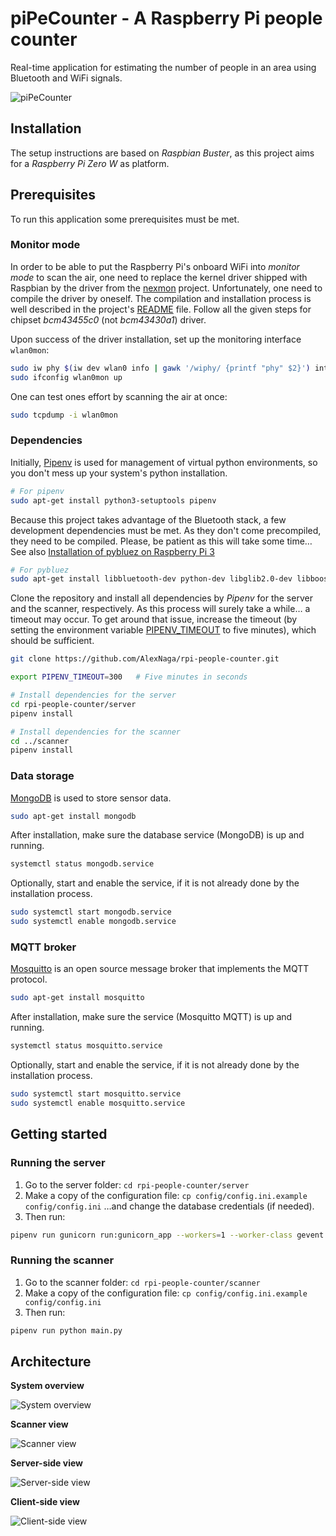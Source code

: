 # piPeCounter - A Raspberry Pi people counter

Real-time application for estimating the number of people in an area using Bluetooth and WiFi signals.

![piPeCounter](img/piPeCounter.png)

## Installation

The setup instructions are based on _Raspbian Buster_, as this project aims for a _Raspberry Pi Zero W_ as platform.

## Prerequisites

To run this application some prerequisites must be met.

### Monitor mode

In order to be able to put the Raspberry Pi's onboard WiFi into _monitor mode_ to scan the air, one need to replace the kernel driver shipped with Raspbian by the driver from the [nexmon](https://github.com/seemoo-lab/nexmon) project.
Unfortunately, one need to compile the driver by oneself.
The compilation and installation process is well described in the project's [README](https://github.com/seemoo-lab/nexmon#build-patches-for-bcm43430a1-on-the-rpi3zero-w-or-bcm434355c0-on-the-rpi3rpi4-using-raspbian-recommended) file.
Follow all the given steps for chipset _bcm43455c0_ (not _bcm43430a1_) driver.

Upon success of the driver installation, set up the monitoring interface `wlan0mon`:

```bash
sudo iw phy $(iw dev wlan0 info | gawk '/wiphy/ {printf "phy" $2}') interface add wlan0mon type monitor
sudo ifconfig wlan0mon up
```

One can test ones effort by scanning the air at once:

```bash
sudo tcpdump -i wlan0mon
```

### Dependencies

Initially, [Pipenv](https://pipenv-fork.readthedocs.io/) is used for management of virtual python environments, so you don't mess up your system's python installation.

```bash
# For pipenv
sudo apt-get install python3-setuptools pipenv
```

Because this project takes advantage of the Bluetooth stack, a few development dependencies must be met.
As they don't come precompiled, they need to be compiled. Please, be patient as this will take some time…
See also [Installation of pybluez on Raspberry Pi 3](https://github.com/pybluez/pybluez/wiki/Installation-on-Raspberry-Pi-3)

```bash
# For pybluez
sudo apt-get install libbluetooth-dev python-dev libglib2.0-dev libboost-python-dev libboost-thread-dev
```

Clone the repository and install all dependencies by _Pipenv_ for the server and the scanner, respectively.
As this process will surely take a while… a timeout may occur.
To get around that issue, increase the timeout (by setting the environment variable [PIPENV_TIMEOUT](https://pipenv.pypa.io/en/latest/advanced/#id1) to five minutes), which should be sufficient.

```bash
git clone https://github.com/AlexNaga/rpi-people-counter.git

export PIPENV_TIMEOUT=300   # Five minutes in seconds

# Install dependencies for the server
cd rpi-people-counter/server
pipenv install

# Install dependencies for the scanner
cd ../scanner
pipenv install
```

### Data storage

[MongoDB](https://www.mongodb.com/) is used to store sensor data.

```bash
sudo apt-get install mongodb
```

After installation, make sure the database service (MongoDB) is up and running.

```bash
systemctl status mongodb.service
```

Optionally, start and enable the service, if it is not already done by the installation process.

```bash
sudo systemctl start mongodb.service
sudo systemctl enable mongodb.service
```

### MQTT broker

[Mosquitto](https://mosquitto.org/) is an open source message broker that implements the MQTT protocol.

```bash
sudo apt-get install mosquitto
```

After installation, make sure the service (Mosquitto MQTT) is up and running.

```bash
systemctl status mosquitto.service
```

Optionally, start and enable the service, if it is not already done by the installation process.

```bash
sudo systemctl start mosquitto.service
sudo systemctl enable mosquitto.service
```

## Getting started

### Running the server

1.  Go to the server folder:
`cd rpi-people-counter/server`
2.  Make a copy of the configuration file:
`cp config/config.ini.example config/config.ini`
…and change the database credentials (if needed).
3.  Then run:

```bash
pipenv run gunicorn run:gunicorn_app --workers=1 --worker-class gevent --bind localhost:8000
```

### Running the scanner

1.  Go to the scanner folder:
`cd rpi-people-counter/scanner`
2.  Make a copy of the configuration file: `cp config/config.ini.example config/config.ini`
3.  Then run:

```bash
pipenv run python main.py
```

## Architecture

**System overview**

![System overview](img/system_overview.svg)

**Scanner view**

![Scanner view](img/scanner_view.svg)

**Server-side view**

![Server-side view](img/server_view.svg)

**Client-side view**

![Client-side view](img/client_view.svg)

